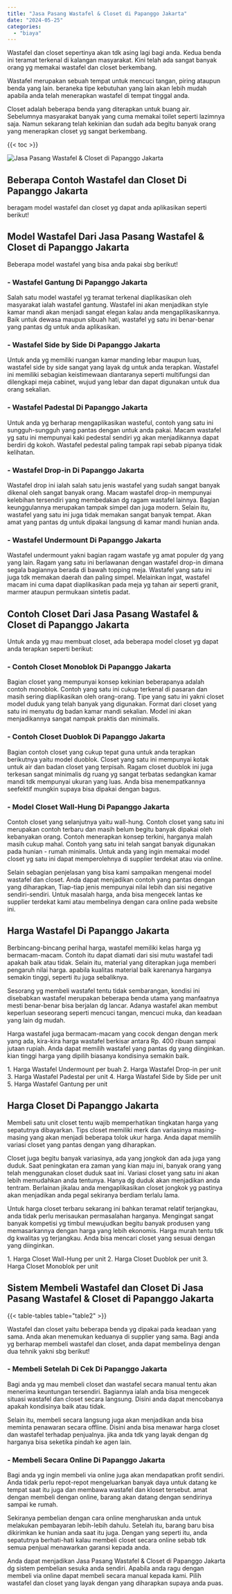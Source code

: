 ```yaml
---
title: "Jasa Pasang Wastafel & Closet di Papanggo Jakarta"
date: "2024-05-25"
categories: 
  - "biaya"
---
```


Wastafel dan closet sepertinya akan tdk asing lagi bagi anda. Kedua benda ini teramat terkenal di kalangan masyarakat. Kini telah ada sangat banyak orang yg memakai wastafel dan closet berkembang.

Wastafel merupakan sebuah tempat untuk mencuci tangan, piring ataupun benda yang lain. beraneka tipe kebutuhan yang lain akan lebih mudah apabila anda telah menerapkan wastafel di tempat tinggal anda.

Closet adalah beberapa benda yang diterapkan untuk buang air. Sebelumnya masyarakat banyak yang cuma memakai toilet seperti lazimnya saja. Namun sekarang telah kekinian dan sudah ada begitu banyak orang yang menerapkan closet yg sangat berkembang.

{{< toc >}}

![Jasa Pasang Wastafel & Closet di Papanggo Jakarta](/images/wastafel-closet-murah46.png)

## Beberapa Contoh Wastafel dan Closet Di Papanggo Jakarta

beragam model wastafel dan closet yg dapat anda aplikasikan seperti berikut!

## Model Wastafel Dari Jasa Pasang Wastafel & Closet di Papanggo Jakarta

Beberapa model wastafel yang bisa anda pakai sbg berikut!

### \- Wastafel Gantung Di Papanggo Jakarta

Salah satu model wastafel yg teramat terkenal diaplikasikan oleh masyarakat ialah wastafel gantung. Wastafel ini akan menjadikan style kamar mandi akan menjadi sangat elegan kalau anda mengaplikasikannya. Baik untuk dewasa maupun sibuah hati, wastafel yg satu ini benar-benar yang pantas dg untuk anda aplikasikan.

### \- Wastafel Side by Side Di Papanggo Jakarta

Untuk anda yg memiliki ruangan kamar manding lebar maupun luas, wastafel side by side sangat yang layak dg untuk anda terapkan. Wastafel ini memiliki sebagian keistimewaan diantaranya seperti multifungsi dan dilengkapi meja cabinet, wujud yang lebar dan dapat digunakan untuk dua orang sekalian.

### \- Wastafel Padestal Di Papanggo Jakarta

Untuk anda yg berharap mengaplikasikan wasteful, contoh yang satu ini sungguh-sungguh yang pantas dengan untuk anda pakai. Macam wastafel yg satu ini mempunyai kaki pedestal sendiri yg akan menjadikannya dapat berdiri dg kokoh. Wastafel pedestal paling tampak rapi sebab pipanya tidak kelihatan.

### \- Wastafel Drop-in Di Papanggo Jakarta

Wastafel drop ini ialah salah satu jenis wastafel yang sudah sangat banyak dikenal oleh sangat banyak orang. Macam wastafel drop-in mempunyai kelebihan tersendiri yang membedakan dg ragam wastafel lainnya. Bagian keunggulannya merupakan tampak simpel dan juga modern. Selain itu, wastafel yang satu ini juga tidak memakan sangat banyak tempat. Akan amat yang pantas dg untuk dipakai langsung di kamar mandi hunian anda.

### \- Wastafel Undermount Di Papanggo Jakarta

Wastafel undermount yakni bagian ragam wastafe yg amat populer dg yang yang lain. Ragam yang satu ini berlawanan dengan wastafel drop-in dimana segala bagiannya berada di bawah topping meja. Wastafel yang satu ini juga tdk memakan daerah dan paling simpel. Melainkan ingat, wastafel macam ini cuma dapat diaplikasikan pada meja yg tahan air seperti granit, marmer ataupun permukaan sintetis padat.

## Contoh Closet Dari Jasa Pasang Wastafel & Closet di Papanggo Jakarta

Untuk anda yg mau membuat closet, ada beberapa model closet yg dapat anda terapkan seperti berikut:

### \- Contoh Closet Monoblok Di Papanggo Jakarta

Bagian closet yang mempunyai konsep kekinian beberapanya adalah contoh monoblok. Contoh yang satu ini cukup terkenal di pasaran dan masih sering diaplikasikan oleh orang-orang. Tipe yang satu ini yakni closet model duduk yang telah banyak yang digunakan. Format dari closet yang satu ini menyatu dg badan kamar mandi sekalian. Model ini akan menjadikannya sangat nampak praktis dan minimalis.

### \- Contoh Closet Duoblok Di Papanggo Jakarta

Bagian contoh closet yang cukup tepat guna untuk anda terapkan berikutnya yaitu model duoblok. Closet yang satu ini mempunyai kotak untuk air dan badan closet yang terpisah. Ragam closet duoblok ini juga terkesan sangat minimalis dg ruang yg sangat terbatas sedangkan kamar mandi tdk mempunyai ukuran yang luas. Anda bisa menempatkannya seefektif mungkin supaya bisa dipakai dengan bagus.

### \- Model Closet Wall-Hung Di Papanggo Jakarta

Contoh closet yang selanjutnya yaitu wall-hung. Contoh closet yang satu ini merupakan contoh terbaru dan masih belum begitu banyak dipakai oleh kebanyakan orang. Contoh menerapkan konsep terkini, harganya malah masih cukup mahal. Contoh yang satu ini telah sangat banyak digunakan pada hunian - rumah minimalis. Untuk anda yang ingin memakai model closet yg satu ini dapat memperolehnya di supplier terdekat atau via online.

Selain sebagian penjelasan yang bisa kami sampaikan mengenai model wastafel dan closet. Anda dapat menjadikan contoh yang pantas dengan yang diharapkan, Tiap-tiap jenis mempunyai nilai lebih dan sisi negative sendiri-sendiri. Untuk masalah harga, anda bisa mengecek lantas ke supplier terdekat kami atau membelinya dengan cara online pada website ini.

## Harga Wastafel Di Papanggo Jakarta

Berbincang-bincang perihal harga, wastafel memiliki kelas harga yg bermacam-macam. Contoh itu dapat diamati dari sisi mutu wastafel tadi apakah baik atau tidak. Selain itu, material yang diterapkan juga memberi pengaruh nilai harga. apabila kualitas material baik karenanya harganya semakin tinggi, seperti itu juga sebaliknya.

Sesorang yg membeli wastafel tentu tidak sembarangan, kondisi ini disebabkan wastafel merupakan beberapa benda utama yang manfaatnya mesti benar-benar bisa berjalan dg lancar. Adanya wastafel akan membut keperluan seseorang seperti mencuci tangan, mencuci muka, dan keadaan yang lain dg mudah.

Harga wastafel juga bermacam-macam yang cocok dengan dengan merk yang ada, kira-kira harga wastafel berkisar antara Rp. 400 ribuan sampai jutaan rupiah. Anda dapat memilih wastafel yang pantas dg yang diinginkan. kian tinggi harga yang dipilih biasanya kondisinya semakin baik.

1\. Harga Wastafel Undermount per buah 2. Harga Wastafel Drop-in per unit 3. Harga Wastafel Padestal per unit 4. Harga Wastafel Side by Side per unit 5. Harga Wastafel Gantung per unit

## Harga Closet Di Papanggo Jakarta

Membeli satu unit closet tentu wajib memperhatikan tingkatan harga yang sepatutnya dibayarkan. Tips closet memiliki merk dan variasinya masing-masing yang akan menjadi beberapa tolok ukur harga. Anda dapat memilih variasi closet yang pantas dengan yang diharapkan.

Closet juga begitu banyak variasinya, ada yang jongkok dan ada juga yang duduk. Saat peningkatan era zaman yang kian maju ini, banyak orang yang telah menggunakan closet duduk saat ini. Variasi closet yang satu ini akan lebih memudahkan anda tentunya. Hanya dg duduk akan menjadikan anda tentram. Berlainan jikalau anda mengaplikasikan closet jongkok yg pastinya akan menjadikan anda pegal sekiranya berdiam terlalu lama.

Untuk harga closet terbaru sekarang ini bahkan teramat relatif terjangkau, anda tidak perlu merisaukan permasalahan harganya. Mengingat sangat banyak kompetisi yg timbul mewujudkan begitu banyak produsen yang memasarkannya dengan harga yang lebih ekonomis. Harga murah tentu tdk dg kwalitas yg terjangkau. Anda bisa mencari closet yang sesuai dengan yang diinginkan.

1\. Harga Closet Wall-Hung per unit 2. Harga Closet Duoblok per unit 3. Harga Closet Monoblok per unit

## Sistem Membeli Wastafel dan Closet Di Jasa Pasang Wastafel & Closet di Papanggo Jakarta

{{< table-tables table="table2" >}}

Wastafel dan closet yaitu beberapa benda yg dipakai pada keadaan yang sama. Anda akan menemukan keduanya di supplier yang sama. Bagi anda yg berharap membeli wastafel dan closet, anda dapat membelinya dengan dua tehnik yakni sbg berikut!

### \- Membeli Setelah Di Cek Di Papanggo Jakarta

Bagi anda yg mau membeli closet dan wastafel secara manual tentu akan menerima keuntungan tersendiri. Bagiannya ialah anda bisa mengecek situasi wastafel dan closet secara langsung. Disini anda dapat mencobanya apakah kondisinya baik atau tidak.

Selain itu, membeli secara langsung juga akan menjadikan anda bisa meminta penawaran secara offline. Disini anda bisa menawar harga closet dan wastafel terhadap penjualnya. jika anda tdk yang layak dengan dg harganya bisa seketika pindah ke agen lain.

### \- Membeli Secara Online Di Papanggo Jakarta

Bagi anda yg ingin membeli via online juga akan mendapatkan profit sendiri. Anda tidak perlu repot-repot mengeluarkan banyak daya untuk datang ke tempat saat itu juga dan membawa wastafel dan kloset tersebut. amat dengan membeli dengan online, barang akan datang dengan sendirinya sampai ke rumah.

Sekiranya pembelian dengan cara online mengharuskan anda untuk melakukan pembayaran lebih-lebih dahulu. Setelah itu, barang baru bisa dikirimkan ke hunian anda saat itu juga. Dengan yang seperti itu, anda sepatutnya berhati-hati kalau membeli closet secara online sebab tdk semua penjual menawarkan garansi kepada anda.

Anda dapat menjadikan Jasa Pasang Wastafel & Closet di Papanggo Jakarta dg sistem pembelian sesuka anda sendiri. Apabila anda ragu dengan membeli via online dapat membeli secara manual kepada kami. Pilih wastafel dan closet yang layak dengan yang diharapkan supaya anda puas.
